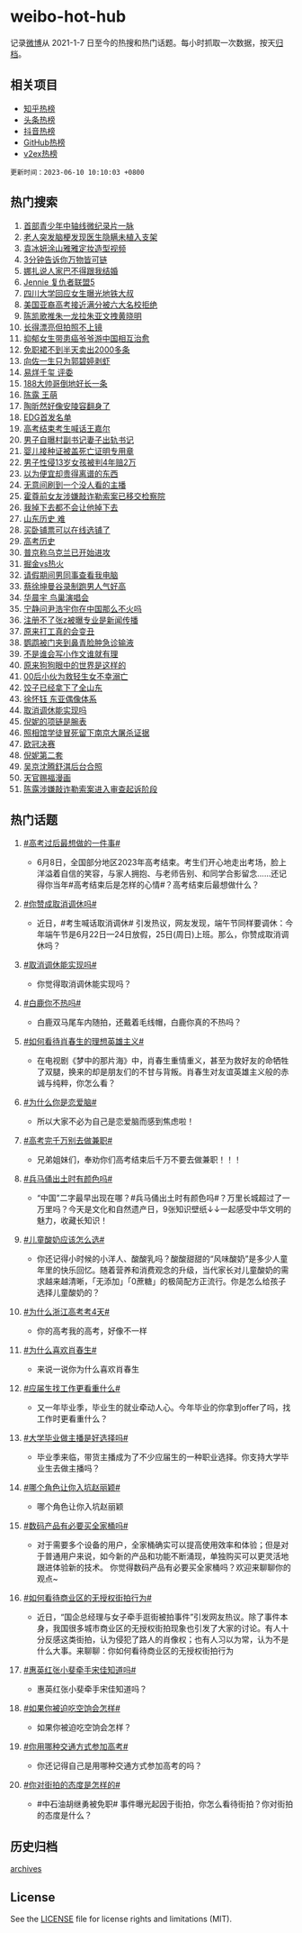 # weibo-hot-hub

记录[微博](https://www.weibo.com)从 2021-1-7 日至今的热搜和热门话题。每小时抓取一次数据，按天[归档](archives)。

## 相关项目

- [知乎热榜](https://github.com/lonnyzhang423/zhihu-hot-hub)
- [头条热榜](https://github.com/lonnyzhang423/toutiao-hot-hub)
- [抖音热榜](https://github.com/lonnyzhang423/douyin-hot-hub)
- [GitHub热榜](https://github.com/lonnyzhang423/github-hot-hub)
- [v2ex热榜](https://github.com/lonnyzhang423/v2ex-hot-hub)


`更新时间：2023-06-10 10:10:03 +0800`

## 热门搜索

1. [首部青少年中轴线微纪录片一脉](https://m.weibo.cn/search?containerid=100103type%3D1%26t%3D10%26q%3D%23%E9%A6%96%E9%83%A8%E9%9D%92%E5%B0%91%E5%B9%B4%E4%B8%AD%E8%BD%B4%E7%BA%BF%E5%BE%AE%E7%BA%AA%E5%BD%95%E7%89%87%E4%B8%80%E8%84%89%23&stream_entry_id=51&isnewpage=1&extparam=seat%3D1%26c_type%3D51%26dgr%3D0%26cate%3D10103%26filter_type%3Drealtimehot%26stream_entry_id%3D51%26pos%3D0%26display_time%3D1686363001%26pre_seqid%3D1686363001718022667194&luicode=10000011&lfid=106003type%253D25%2526t%253D3%2526disable_hot%253D1%2526filter_type%253Drealtimehot)
1. [老人突发脑梗发现医生隐瞒未植入支架](https://m.weibo.cn/search?containerid=100103type%3D1%26t%3D10%26q%3D%23%E8%80%81%E4%BA%BA%E7%AA%81%E5%8F%91%E8%84%91%E6%A2%97%E5%8F%91%E7%8E%B0%E5%8C%BB%E7%94%9F%E9%9A%90%E7%9E%92%E6%9C%AA%E6%A4%8D%E5%85%A5%E6%94%AF%E6%9E%B6%23&stream_entry_id=31&isnewpage=1&extparam=seat%3D1%26q%3D%2523%25E8%2580%2581%25E4%25BA%25BA%25E7%25AA%2581%25E5%258F%2591%25E8%2584%2591%25E6%25A2%2597%25E5%258F%2591%25E7%258E%25B0%25E5%258C%25BB%25E7%2594%259F%25E9%259A%2590%25E7%259E%2592%25E6%259C%25AA%25E6%25A4%258D%25E5%2585%25A5%25E6%2594%25AF%25E6%259E%25B6%2523%26c_type%3D31%26cate%3D5001%26flag%3D2%26pos%3D0%26realpos%3D1%26filter_type%3Drealtimehot%26lcate%3D5001%26dgr%3D0%26band_rank%3D1%26stream_entry_id%3D31%26display_time%3D1686363001%26pre_seqid%3D1686363001718022667194&luicode=10000011&lfid=106003type%253D25%2526t%253D3%2526disable_hot%253D1%2526filter_type%253Drealtimehot)
1. [袁冰妍涂山雅雅定妆造型视频](https://m.weibo.cn/search?containerid=100103type%3D1%26t%3D10%26q%3D%23%E8%A2%81%E5%86%B0%E5%A6%8D%E6%B6%82%E5%B1%B1%E9%9B%85%E9%9B%85%E5%AE%9A%E5%A6%86%E9%80%A0%E5%9E%8B%E8%A7%86%E9%A2%91%23&stream_entry_id=31&isnewpage=1&extparam=seat%3D1%26q%3D%2523%25E8%25A2%2581%25E5%2586%25B0%25E5%25A6%258D%25E6%25B6%2582%25E5%25B1%25B1%25E9%259B%2585%25E9%259B%2585%25E5%25AE%259A%25E5%25A6%2586%25E9%2580%25A0%25E5%259E%258B%25E8%25A7%2586%25E9%25A2%2591%2523%26c_type%3D31%26cate%3D5001%26flag%3D2%26pos%3D1%26realpos%3D2%26filter_type%3Drealtimehot%26lcate%3D5001%26dgr%3D0%26band_rank%3D2%26stream_entry_id%3D31%26display_time%3D1686363001%26pre_seqid%3D1686363001718022667194&luicode=10000011&lfid=106003type%253D25%2526t%253D3%2526disable_hot%253D1%2526filter_type%253Drealtimehot)
1. [3分钟告诉你万物皆可链](https://m.weibo.cn/search?containerid=100103type%3D1%26t%3D10%26q%3D%233%E5%88%86%E9%92%9F%E5%91%8A%E8%AF%89%E4%BD%A0%E4%B8%87%E7%89%A9%E7%9A%86%E5%8F%AF%E9%93%BE%23&stream_entry_id=31&isnewpage=1&extparam=seat%3D1%26q%3D%25233%25E5%2588%2586%25E9%2592%259F%25E5%2591%258A%25E8%25AF%2589%25E4%25BD%25A0%25E4%25B8%2587%25E7%2589%25A9%25E7%259A%2586%25E5%258F%25AF%25E9%2593%25BE%2523%26c_type%3D31%26cate%3D5001%26flag%3D0%26pos%3D2%26realpos%3D3%26filter_type%3Drealtimehot%26lcate%3D5001%26dgr%3D0%26band_rank%3D3%26stream_entry_id%3D31%26display_time%3D1686363001%26pre_seqid%3D1686363001718022667194&luicode=10000011&lfid=106003type%253D25%2526t%253D3%2526disable_hot%253D1%2526filter_type%253Drealtimehot)
1. [娜扎说人家巴不得跟我结婚](https://m.weibo.cn/search?containerid=100103type%3D1%26t%3D10%26q%3D%23%E5%A8%9C%E6%89%8E%E8%AF%B4%E4%BA%BA%E5%AE%B6%E5%B7%B4%E4%B8%8D%E5%BE%97%E8%B7%9F%E6%88%91%E7%BB%93%E5%A9%9A%23&stream_entry_id=31&isnewpage=1&extparam=seat%3D1%26q%3D%2523%25E5%25A8%259C%25E6%2589%258E%25E8%25AF%25B4%25E4%25BA%25BA%25E5%25AE%25B6%25E5%25B7%25B4%25E4%25B8%258D%25E5%25BE%2597%25E8%25B7%259F%25E6%2588%2591%25E7%25BB%2593%25E5%25A9%259A%2523%26c_type%3D31%26cate%3D5001%26flag%3D2%26pos%3D3%26realpos%3D4%26filter_type%3Drealtimehot%26lcate%3D5001%26dgr%3D0%26band_rank%3D4%26stream_entry_id%3D31%26display_time%3D1686363001%26pre_seqid%3D1686363001718022667194&luicode=10000011&lfid=106003type%253D25%2526t%253D3%2526disable_hot%253D1%2526filter_type%253Drealtimehot)
1. [Jennie 复仇者联盟5](https://m.weibo.cn/search?containerid=100103type%3D1%26t%3D10%26q%3DJennie+%E5%A4%8D%E4%BB%87%E8%80%85%E8%81%94%E7%9B%9F5&stream_entry_id=31&isnewpage=1&extparam=seat%3D1%26q%3DJennie%2520%25E5%25A4%258D%25E4%25BB%2587%25E8%2580%2585%25E8%2581%2594%25E7%259B%259F5%26c_type%3D31%26cate%3D5001%26flag%3D1%26pos%3D4%26realpos%3D5%26filter_type%3Drealtimehot%26lcate%3D5001%26dgr%3D0%26band_rank%3D5%26stream_entry_id%3D31%26display_time%3D1686363001%26pre_seqid%3D1686363001718022667194&luicode=10000011&lfid=106003type%253D25%2526t%253D3%2526disable_hot%253D1%2526filter_type%253Drealtimehot)
1. [四川大学回应女生曝光地铁大叔](https://m.weibo.cn/search?containerid=100103type%3D1%26t%3D10%26q%3D%23%E5%9B%9B%E5%B7%9D%E5%A4%A7%E5%AD%A6%E5%9B%9E%E5%BA%94%E5%A5%B3%E7%94%9F%E6%9B%9D%E5%85%89%E5%9C%B0%E9%93%81%E5%A4%A7%E5%8F%94%23&stream_entry_id=31&isnewpage=1&extparam=seat%3D1%26q%3D%2523%25E5%259B%259B%25E5%25B7%259D%25E5%25A4%25A7%25E5%25AD%25A6%25E5%259B%259E%25E5%25BA%2594%25E5%25A5%25B3%25E7%2594%259F%25E6%259B%259D%25E5%2585%2589%25E5%259C%25B0%25E9%2593%2581%25E5%25A4%25A7%25E5%258F%2594%2523%26c_type%3D31%26cate%3D5001%26flag%3D16%26pos%3D5%26realpos%3D6%26filter_type%3Drealtimehot%26lcate%3D5001%26dgr%3D0%26band_rank%3D6%26stream_entry_id%3D31%26display_time%3D1686363001%26pre_seqid%3D1686363001718022667194&luicode=10000011&lfid=106003type%253D25%2526t%253D3%2526disable_hot%253D1%2526filter_type%253Drealtimehot)
1. [美国亚裔高考接近满分被六大名校拒绝](https://m.weibo.cn/search?containerid=100103type%3D1%26t%3D10%26q%3D%23%E7%BE%8E%E5%9B%BD%E4%BA%9A%E8%A3%94%E9%AB%98%E8%80%83%E6%8E%A5%E8%BF%91%E6%BB%A1%E5%88%86%E8%A2%AB%E5%85%AD%E5%A4%A7%E5%90%8D%E6%A0%A1%E6%8B%92%E7%BB%9D%23&stream_entry_id=31&isnewpage=1&extparam=seat%3D1%26q%3D%2523%25E7%25BE%258E%25E5%259B%25BD%25E4%25BA%259A%25E8%25A3%2594%25E9%25AB%2598%25E8%2580%2583%25E6%258E%25A5%25E8%25BF%2591%25E6%25BB%25A1%25E5%2588%2586%25E8%25A2%25AB%25E5%2585%25AD%25E5%25A4%25A7%25E5%2590%258D%25E6%25A0%25A1%25E6%258B%2592%25E7%25BB%259D%2523%26c_type%3D31%26cate%3D5001%26flag%3D2%26pos%3D6%26realpos%3D7%26filter_type%3Drealtimehot%26lcate%3D5001%26dgr%3D0%26band_rank%3D7%26stream_entry_id%3D31%26display_time%3D1686363001%26pre_seqid%3D1686363001718022667194&luicode=10000011&lfid=106003type%253D25%2526t%253D3%2526disable_hot%253D1%2526filter_type%253Drealtimehot)
1. [陈凯歌推朱一龙拉朱亚文拽黄晓明](https://m.weibo.cn/search?containerid=100103type%3D1%26t%3D10%26q%3D%23%E9%99%88%E5%87%AF%E6%AD%8C%E6%8E%A8%E6%9C%B1%E4%B8%80%E9%BE%99%E6%8B%89%E6%9C%B1%E4%BA%9A%E6%96%87%E6%8B%BD%E9%BB%84%E6%99%93%E6%98%8E%23&stream_entry_id=31&isnewpage=1&extparam=seat%3D1%26q%3D%2523%25E9%2599%2588%25E5%2587%25AF%25E6%25AD%258C%25E6%258E%25A8%25E6%259C%25B1%25E4%25B8%2580%25E9%25BE%2599%25E6%258B%2589%25E6%259C%25B1%25E4%25BA%259A%25E6%2596%2587%25E6%258B%25BD%25E9%25BB%2584%25E6%2599%2593%25E6%2598%258E%2523%26c_type%3D31%26cate%3D5001%26flag%3D1%26pos%3D7%26realpos%3D8%26filter_type%3Drealtimehot%26lcate%3D5001%26dgr%3D0%26band_rank%3D8%26stream_entry_id%3D31%26display_time%3D1686363001%26pre_seqid%3D1686363001718022667194&luicode=10000011&lfid=106003type%253D25%2526t%253D3%2526disable_hot%253D1%2526filter_type%253Drealtimehot)
1. [长得漂亮但拍照不上镜](https://m.weibo.cn/search?containerid=100103type%3D1%26t%3D10%26q%3D%23%E9%95%BF%E5%BE%97%E6%BC%82%E4%BA%AE%E4%BD%86%E6%8B%8D%E7%85%A7%E4%B8%8D%E4%B8%8A%E9%95%9C%23&stream_entry_id=31&isnewpage=1&extparam=seat%3D1%26q%3D%2523%25E9%2595%25BF%25E5%25BE%2597%25E6%25BC%2582%25E4%25BA%25AE%25E4%25BD%2586%25E6%258B%258D%25E7%2585%25A7%25E4%25B8%258D%25E4%25B8%258A%25E9%2595%259C%2523%26c_type%3D31%26cate%3D5001%26flag%3D16%26pos%3D8%26realpos%3D9%26filter_type%3Drealtimehot%26lcate%3D5001%26dgr%3D0%26band_rank%3D9%26stream_entry_id%3D31%26display_time%3D1686363001%26pre_seqid%3D1686363001718022667194&luicode=10000011&lfid=106003type%253D25%2526t%253D3%2526disable_hot%253D1%2526filter_type%253Drealtimehot)
1. [抑郁女生带患癌爷爷游中国相互治愈](https://m.weibo.cn/search?containerid=100103type%3D1%26t%3D10%26q%3D%23%E6%8A%91%E9%83%81%E5%A5%B3%E7%94%9F%E5%B8%A6%E6%82%A3%E7%99%8C%E7%88%B7%E7%88%B7%E6%B8%B8%E4%B8%AD%E5%9B%BD%E7%9B%B8%E4%BA%92%E6%B2%BB%E6%84%88%23&stream_entry_id=31&isnewpage=1&extparam=seat%3D1%26q%3D%2523%25E6%258A%2591%25E9%2583%2581%25E5%25A5%25B3%25E7%2594%259F%25E5%25B8%25A6%25E6%2582%25A3%25E7%2599%258C%25E7%2588%25B7%25E7%2588%25B7%25E6%25B8%25B8%25E4%25B8%25AD%25E5%259B%25BD%25E7%259B%25B8%25E4%25BA%2592%25E6%25B2%25BB%25E6%2584%2588%2523%26c_type%3D31%26cate%3D5001%26flag%3D0%26pos%3D9%26realpos%3D10%26filter_type%3Drealtimehot%26lcate%3D5001%26dgr%3D0%26band_rank%3D10%26stream_entry_id%3D31%26display_time%3D1686363001%26pre_seqid%3D1686363001718022667194&luicode=10000011&lfid=106003type%253D25%2526t%253D3%2526disable_hot%253D1%2526filter_type%253Drealtimehot)
1. [免职裙不到半天卖出2000多条](https://m.weibo.cn/search?containerid=100103type%3D1%26t%3D10%26q%3D%23%E5%85%8D%E8%81%8C%E8%A3%99%E4%B8%8D%E5%88%B0%E5%8D%8A%E5%A4%A9%E5%8D%96%E5%87%BA2000%E5%A4%9A%E6%9D%A1%23&stream_entry_id=31&isnewpage=1&extparam=seat%3D1%26q%3D%2523%25E5%2585%258D%25E8%2581%258C%25E8%25A3%2599%25E4%25B8%258D%25E5%2588%25B0%25E5%258D%258A%25E5%25A4%25A9%25E5%258D%2596%25E5%2587%25BA2000%25E5%25A4%259A%25E6%259D%25A1%2523%26c_type%3D31%26cate%3D5001%26flag%3D2%26pos%3D10%26realpos%3D11%26filter_type%3Drealtimehot%26lcate%3D5001%26dgr%3D0%26band_rank%3D11%26stream_entry_id%3D31%26display_time%3D1686363001%26pre_seqid%3D1686363001718022667194&luicode=10000011&lfid=106003type%253D25%2526t%253D3%2526disable_hot%253D1%2526filter_type%253Drealtimehot)
1. [向佐一生只为郭碧婷剥虾](https://m.weibo.cn/search?containerid=100103type%3D1%26t%3D10%26q%3D%23%E5%90%91%E4%BD%90%E4%B8%80%E7%94%9F%E5%8F%AA%E4%B8%BA%E9%83%AD%E7%A2%A7%E5%A9%B7%E5%89%A5%E8%99%BE%23&stream_entry_id=31&isnewpage=1&extparam=seat%3D1%26q%3D%2523%25E5%2590%2591%25E4%25BD%2590%25E4%25B8%2580%25E7%2594%259F%25E5%258F%25AA%25E4%25B8%25BA%25E9%2583%25AD%25E7%25A2%25A7%25E5%25A9%25B7%25E5%2589%25A5%25E8%2599%25BE%2523%26c_type%3D31%26cate%3D5001%26flag%3D2%26pos%3D11%26realpos%3D12%26filter_type%3Drealtimehot%26lcate%3D5001%26dgr%3D0%26band_rank%3D12%26stream_entry_id%3D31%26display_time%3D1686363001%26pre_seqid%3D1686363001718022667194&luicode=10000011&lfid=106003type%253D25%2526t%253D3%2526disable_hot%253D1%2526filter_type%253Drealtimehot)
1. [易烊千玺 评委](https://m.weibo.cn/search?containerid=100103type%3D1%26t%3D10%26q%3D%E6%98%93%E7%83%8A%E5%8D%83%E7%8E%BA+%E8%AF%84%E5%A7%94&stream_entry_id=31&isnewpage=1&extparam=seat%3D1%26q%3D%25E6%2598%2593%25E7%2583%258A%25E5%258D%2583%25E7%258E%25BA%2520%25E8%25AF%2584%25E5%25A7%2594%26c_type%3D31%26cate%3D5001%26flag%3D2%26pos%3D12%26realpos%3D13%26filter_type%3Drealtimehot%26lcate%3D5001%26dgr%3D0%26band_rank%3D13%26stream_entry_id%3D31%26display_time%3D1686363001%26pre_seqid%3D1686363001718022667194&luicode=10000011&lfid=106003type%253D25%2526t%253D3%2526disable_hot%253D1%2526filter_type%253Drealtimehot)
1. [188大帅哥倒地好长一条](https://m.weibo.cn/search?containerid=100103type%3D1%26t%3D10%26q%3D188%E5%A4%A7%E5%B8%85%E5%93%A5%E5%80%92%E5%9C%B0%E5%A5%BD%E9%95%BF%E4%B8%80%E6%9D%A1&stream_entry_id=31&isnewpage=1&extparam=seat%3D1%26q%3D188%25E5%25A4%25A7%25E5%25B8%2585%25E5%2593%25A5%25E5%2580%2592%25E5%259C%25B0%25E5%25A5%25BD%25E9%2595%25BF%25E4%25B8%2580%25E6%259D%25A1%26c_type%3D31%26cate%3D5001%26flag%3D1%26pos%3D13%26realpos%3D14%26filter_type%3Drealtimehot%26lcate%3D5001%26dgr%3D0%26band_rank%3D14%26stream_entry_id%3D31%26display_time%3D1686363001%26pre_seqid%3D1686363001718022667194&luicode=10000011&lfid=106003type%253D25%2526t%253D3%2526disable_hot%253D1%2526filter_type%253Drealtimehot)
1. [陈露 王萌](https://m.weibo.cn/search?containerid=100103type%3D1%26t%3D10%26q%3D%E9%99%88%E9%9C%B2+%E7%8E%8B%E8%90%8C&stream_entry_id=31&isnewpage=1&extparam=seat%3D1%26q%3D%25E9%2599%2588%25E9%259C%25B2%2520%25E7%258E%258B%25E8%2590%258C%26c_type%3D31%26cate%3D5001%26flag%3D0%26pos%3D14%26realpos%3D15%26filter_type%3Drealtimehot%26lcate%3D5001%26dgr%3D0%26band_rank%3D15%26stream_entry_id%3D31%26display_time%3D1686363001%26pre_seqid%3D1686363001718022667194&luicode=10000011&lfid=106003type%253D25%2526t%253D3%2526disable_hot%253D1%2526filter_type%253Drealtimehot)
1. [陶昕然好像安陵容翻身了](https://m.weibo.cn/search?containerid=100103type%3D1%26t%3D10%26q%3D%23%E9%99%B6%E6%98%95%E7%84%B6%E5%A5%BD%E5%83%8F%E5%AE%89%E9%99%B5%E5%AE%B9%E7%BF%BB%E8%BA%AB%E4%BA%86%23&stream_entry_id=31&isnewpage=1&extparam=seat%3D1%26q%3D%2523%25E9%2599%25B6%25E6%2598%2595%25E7%2584%25B6%25E5%25A5%25BD%25E5%2583%258F%25E5%25AE%2589%25E9%2599%25B5%25E5%25AE%25B9%25E7%25BF%25BB%25E8%25BA%25AB%25E4%25BA%2586%2523%26c_type%3D31%26cate%3D5001%26flag%3D0%26pos%3D15%26realpos%3D16%26filter_type%3Drealtimehot%26lcate%3D5001%26dgr%3D0%26band_rank%3D16%26stream_entry_id%3D31%26display_time%3D1686363001%26pre_seqid%3D1686363001718022667194&luicode=10000011&lfid=106003type%253D25%2526t%253D3%2526disable_hot%253D1%2526filter_type%253Drealtimehot)
1. [EDG首发名单](https://m.weibo.cn/search?containerid=100103type%3D1%26t%3D10%26q%3D%23EDG%E9%A6%96%E5%8F%91%E5%90%8D%E5%8D%95%23&stream_entry_id=31&isnewpage=1&extparam=seat%3D1%26q%3D%2523EDG%25E9%25A6%2596%25E5%258F%2591%25E5%2590%258D%25E5%258D%2595%2523%26c_type%3D31%26cate%3D5001%26flag%3D0%26pos%3D16%26realpos%3D17%26filter_type%3Drealtimehot%26lcate%3D5001%26dgr%3D0%26band_rank%3D17%26stream_entry_id%3D31%26display_time%3D1686363001%26pre_seqid%3D1686363001718022667194&luicode=10000011&lfid=106003type%253D25%2526t%253D3%2526disable_hot%253D1%2526filter_type%253Drealtimehot)
1. [高考结束考生喊话王嘉尔](https://m.weibo.cn/search?containerid=100103type%3D1%26t%3D10%26q%3D%23%E9%AB%98%E8%80%83%E7%BB%93%E6%9D%9F%E8%80%83%E7%94%9F%E5%96%8A%E8%AF%9D%E7%8E%8B%E5%98%89%E5%B0%94%23&stream_entry_id=31&isnewpage=1&extparam=seat%3D1%26q%3D%2523%25E9%25AB%2598%25E8%2580%2583%25E7%25BB%2593%25E6%259D%259F%25E8%2580%2583%25E7%2594%259F%25E5%2596%258A%25E8%25AF%259D%25E7%258E%258B%25E5%2598%2589%25E5%25B0%2594%2523%26c_type%3D31%26cate%3D5001%26flag%3D0%26pos%3D17%26realpos%3D18%26filter_type%3Drealtimehot%26lcate%3D5001%26dgr%3D0%26band_rank%3D18%26stream_entry_id%3D31%26display_time%3D1686363001%26pre_seqid%3D1686363001718022667194&luicode=10000011&lfid=106003type%253D25%2526t%253D3%2526disable_hot%253D1%2526filter_type%253Drealtimehot)
1. [男子自曝村副书记妻子出轨书记](https://m.weibo.cn/search?containerid=100103type%3D1%26t%3D10%26q%3D%23%E7%94%B7%E5%AD%90%E8%87%AA%E6%9B%9D%E6%9D%91%E5%89%AF%E4%B9%A6%E8%AE%B0%E5%A6%BB%E5%AD%90%E5%87%BA%E8%BD%A8%E4%B9%A6%E8%AE%B0%23&stream_entry_id=31&isnewpage=1&extparam=seat%3D1%26q%3D%2523%25E7%2594%25B7%25E5%25AD%2590%25E8%2587%25AA%25E6%259B%259D%25E6%259D%2591%25E5%2589%25AF%25E4%25B9%25A6%25E8%25AE%25B0%25E5%25A6%25BB%25E5%25AD%2590%25E5%2587%25BA%25E8%25BD%25A8%25E4%25B9%25A6%25E8%25AE%25B0%2523%26c_type%3D31%26cate%3D5001%26flag%3D1%26pos%3D18%26realpos%3D19%26filter_type%3Drealtimehot%26lcate%3D5001%26dgr%3D0%26band_rank%3D19%26stream_entry_id%3D31%26display_time%3D1686363001%26pre_seqid%3D1686363001718022667194&luicode=10000011&lfid=106003type%253D25%2526t%253D3%2526disable_hot%253D1%2526filter_type%253Drealtimehot)
1. [婴儿接种证被盖死亡证明专用章](https://m.weibo.cn/search?containerid=100103type%3D1%26t%3D10%26q%3D%23%E5%A9%B4%E5%84%BF%E6%8E%A5%E7%A7%8D%E8%AF%81%E8%A2%AB%E7%9B%96%E6%AD%BB%E4%BA%A1%E8%AF%81%E6%98%8E%E4%B8%93%E7%94%A8%E7%AB%A0%23&stream_entry_id=31&isnewpage=1&extparam=seat%3D1%26q%3D%2523%25E5%25A9%25B4%25E5%2584%25BF%25E6%258E%25A5%25E7%25A7%258D%25E8%25AF%2581%25E8%25A2%25AB%25E7%259B%2596%25E6%25AD%25BB%25E4%25BA%25A1%25E8%25AF%2581%25E6%2598%258E%25E4%25B8%2593%25E7%2594%25A8%25E7%25AB%25A0%2523%26c_type%3D31%26cate%3D5001%26flag%3D0%26pos%3D19%26realpos%3D20%26filter_type%3Drealtimehot%26lcate%3D5001%26dgr%3D0%26band_rank%3D20%26stream_entry_id%3D31%26display_time%3D1686363001%26pre_seqid%3D1686363001718022667194&luicode=10000011&lfid=106003type%253D25%2526t%253D3%2526disable_hot%253D1%2526filter_type%253Drealtimehot)
1. [男子性侵13岁女孩被判4年赔2万](https://m.weibo.cn/search?containerid=100103type%3D1%26t%3D10%26q%3D%23%E7%94%B7%E5%AD%90%E6%80%A7%E4%BE%B513%E5%B2%81%E5%A5%B3%E5%AD%A9%E8%A2%AB%E5%88%A44%E5%B9%B4%E8%B5%942%E4%B8%87%23&stream_entry_id=31&isnewpage=1&extparam=seat%3D1%26q%3D%2523%25E7%2594%25B7%25E5%25AD%2590%25E6%2580%25A7%25E4%25BE%25B513%25E5%25B2%2581%25E5%25A5%25B3%25E5%25AD%25A9%25E8%25A2%25AB%25E5%2588%25A44%25E5%25B9%25B4%25E8%25B5%25942%25E4%25B8%2587%2523%26c_type%3D31%26cate%3D5001%26flag%3D1%26pos%3D20%26realpos%3D21%26filter_type%3Drealtimehot%26lcate%3D5001%26dgr%3D0%26band_rank%3D21%26stream_entry_id%3D31%26display_time%3D1686363001%26pre_seqid%3D1686363001718022667194&luicode=10000011&lfid=106003type%253D25%2526t%253D3%2526disable_hot%253D1%2526filter_type%253Drealtimehot)
1. [以为便宜却贵得离谱的东西](https://m.weibo.cn/search?containerid=100103type%3D1%26t%3D10%26q%3D%23%E4%BB%A5%E4%B8%BA%E4%BE%BF%E5%AE%9C%E5%8D%B4%E8%B4%B5%E5%BE%97%E7%A6%BB%E8%B0%B1%E7%9A%84%E4%B8%9C%E8%A5%BF%23&stream_entry_id=31&isnewpage=1&extparam=seat%3D1%26q%3D%2523%25E4%25BB%25A5%25E4%25B8%25BA%25E4%25BE%25BF%25E5%25AE%259C%25E5%258D%25B4%25E8%25B4%25B5%25E5%25BE%2597%25E7%25A6%25BB%25E8%25B0%25B1%25E7%259A%2584%25E4%25B8%259C%25E8%25A5%25BF%2523%26c_type%3D31%26cate%3D5001%26flag%3D1%26pos%3D21%26realpos%3D22%26filter_type%3Drealtimehot%26lcate%3D5001%26dgr%3D0%26band_rank%3D22%26stream_entry_id%3D31%26display_time%3D1686363001%26pre_seqid%3D1686363001718022667194&luicode=10000011&lfid=106003type%253D25%2526t%253D3%2526disable_hot%253D1%2526filter_type%253Drealtimehot)
1. [无意间刷到一个没人看的主播](https://m.weibo.cn/search?containerid=100103type%3D1%26t%3D10%26q%3D%E6%97%A0%E6%84%8F%E9%97%B4%E5%88%B7%E5%88%B0%E4%B8%80%E4%B8%AA%E6%B2%A1%E4%BA%BA%E7%9C%8B%E7%9A%84%E4%B8%BB%E6%92%AD&stream_entry_id=31&isnewpage=1&extparam=seat%3D1%26q%3D%25E6%2597%25A0%25E6%2584%258F%25E9%2597%25B4%25E5%2588%25B7%25E5%2588%25B0%25E4%25B8%2580%25E4%25B8%25AA%25E6%25B2%25A1%25E4%25BA%25BA%25E7%259C%258B%25E7%259A%2584%25E4%25B8%25BB%25E6%2592%25AD%26c_type%3D31%26cate%3D5001%26flag%3D2%26pos%3D22%26realpos%3D23%26filter_type%3Drealtimehot%26lcate%3D5001%26dgr%3D0%26band_rank%3D23%26stream_entry_id%3D31%26display_time%3D1686363001%26pre_seqid%3D1686363001718022667194&luicode=10000011&lfid=106003type%253D25%2526t%253D3%2526disable_hot%253D1%2526filter_type%253Drealtimehot)
1. [霍尊前女友涉嫌敲诈勒索案已移交检察院](https://m.weibo.cn/search?containerid=100103type%3D1%26t%3D10%26q%3D%23%E9%9C%8D%E5%B0%8A%E5%89%8D%E5%A5%B3%E5%8F%8B%E6%B6%89%E5%AB%8C%E6%95%B2%E8%AF%88%E5%8B%92%E7%B4%A2%E6%A1%88%E5%B7%B2%E7%A7%BB%E4%BA%A4%E6%A3%80%E5%AF%9F%E9%99%A2%23&stream_entry_id=31&isnewpage=1&extparam=seat%3D1%26q%3D%2523%25E9%259C%258D%25E5%25B0%258A%25E5%2589%258D%25E5%25A5%25B3%25E5%258F%258B%25E6%25B6%2589%25E5%25AB%258C%25E6%2595%25B2%25E8%25AF%2588%25E5%258B%2592%25E7%25B4%25A2%25E6%25A1%2588%25E5%25B7%25B2%25E7%25A7%25BB%25E4%25BA%25A4%25E6%25A3%2580%25E5%25AF%259F%25E9%2599%25A2%2523%26c_type%3D31%26cate%3D5001%26flag%3D0%26pos%3D23%26realpos%3D24%26filter_type%3Drealtimehot%26lcate%3D5001%26dgr%3D0%26band_rank%3D24%26stream_entry_id%3D31%26display_time%3D1686363001%26pre_seqid%3D1686363001718022667194&luicode=10000011&lfid=106003type%253D25%2526t%253D3%2526disable_hot%253D1%2526filter_type%253Drealtimehot)
1. [我掉下去都不会让他掉下去](https://m.weibo.cn/search?containerid=100103type%3D1%26t%3D10%26q%3D%23%E6%88%91%E6%8E%89%E4%B8%8B%E5%8E%BB%E9%83%BD%E4%B8%8D%E4%BC%9A%E8%AE%A9%E4%BB%96%E6%8E%89%E4%B8%8B%E5%8E%BB%23&stream_entry_id=31&isnewpage=1&extparam=seat%3D1%26q%3D%2523%25E6%2588%2591%25E6%258E%2589%25E4%25B8%258B%25E5%258E%25BB%25E9%2583%25BD%25E4%25B8%258D%25E4%25BC%259A%25E8%25AE%25A9%25E4%25BB%2596%25E6%258E%2589%25E4%25B8%258B%25E5%258E%25BB%2523%26c_type%3D31%26cate%3D5001%26flag%3D0%26pos%3D24%26realpos%3D25%26filter_type%3Drealtimehot%26lcate%3D5001%26dgr%3D0%26band_rank%3D25%26stream_entry_id%3D31%26display_time%3D1686363001%26pre_seqid%3D1686363001718022667194&luicode=10000011&lfid=106003type%253D25%2526t%253D3%2526disable_hot%253D1%2526filter_type%253Drealtimehot)
1. [山东历史 难](https://m.weibo.cn/search?containerid=100103type%3D1%26t%3D10%26q%3D%E5%B1%B1%E4%B8%9C%E5%8E%86%E5%8F%B2+%E9%9A%BE&stream_entry_id=31&isnewpage=1&extparam=seat%3D1%26q%3D%25E5%25B1%25B1%25E4%25B8%259C%25E5%258E%2586%25E5%258F%25B2%2520%25E9%259A%25BE%26c_type%3D31%26cate%3D5001%26flag%3D1%26pos%3D25%26realpos%3D26%26filter_type%3Drealtimehot%26lcate%3D5001%26dgr%3D0%26band_rank%3D26%26stream_entry_id%3D31%26display_time%3D1686363001%26pre_seqid%3D1686363001718022667194&luicode=10000011&lfid=106003type%253D25%2526t%253D3%2526disable_hot%253D1%2526filter_type%253Drealtimehot)
1. [买卧铺票可以在线选铺了](https://m.weibo.cn/search?containerid=100103type%3D1%26t%3D10%26q%3D%23%E4%B9%B0%E5%8D%A7%E9%93%BA%E7%A5%A8%E5%8F%AF%E4%BB%A5%E5%9C%A8%E7%BA%BF%E9%80%89%E9%93%BA%E4%BA%86%23&stream_entry_id=31&isnewpage=1&extparam=seat%3D1%26q%3D%2523%25E4%25B9%25B0%25E5%258D%25A7%25E9%2593%25BA%25E7%25A5%25A8%25E5%258F%25AF%25E4%25BB%25A5%25E5%259C%25A8%25E7%25BA%25BF%25E9%2580%2589%25E9%2593%25BA%25E4%25BA%2586%2523%26c_type%3D31%26cate%3D5001%26flag%3D1%26pos%3D26%26realpos%3D27%26filter_type%3Drealtimehot%26lcate%3D5001%26dgr%3D0%26band_rank%3D27%26stream_entry_id%3D31%26display_time%3D1686363001%26pre_seqid%3D1686363001718022667194&luicode=10000011&lfid=106003type%253D25%2526t%253D3%2526disable_hot%253D1%2526filter_type%253Drealtimehot)
1. [高考历史](https://m.weibo.cn/search?containerid=100103type%3D1%26t%3D10%26q%3D%E9%AB%98%E8%80%83%E5%8E%86%E5%8F%B2&stream_entry_id=31&isnewpage=1&extparam=seat%3D1%26q%3D%25E9%25AB%2598%25E8%2580%2583%25E5%258E%2586%25E5%258F%25B2%26c_type%3D31%26cate%3D5001%26flag%3D1%26pos%3D27%26realpos%3D28%26filter_type%3Drealtimehot%26lcate%3D5001%26dgr%3D0%26band_rank%3D28%26stream_entry_id%3D31%26display_time%3D1686363001%26pre_seqid%3D1686363001718022667194&luicode=10000011&lfid=106003type%253D25%2526t%253D3%2526disable_hot%253D1%2526filter_type%253Drealtimehot)
1. [普京称乌克兰已开始进攻](https://m.weibo.cn/search?containerid=100103type%3D1%26t%3D10%26q%3D%23%E6%99%AE%E4%BA%AC%E7%A7%B0%E4%B9%8C%E5%85%8B%E5%85%B0%E5%B7%B2%E5%BC%80%E5%A7%8B%E8%BF%9B%E6%94%BB%23&stream_entry_id=31&isnewpage=1&extparam=seat%3D1%26q%3D%2523%25E6%2599%25AE%25E4%25BA%25AC%25E7%25A7%25B0%25E4%25B9%258C%25E5%2585%258B%25E5%2585%25B0%25E5%25B7%25B2%25E5%25BC%2580%25E5%25A7%258B%25E8%25BF%259B%25E6%2594%25BB%2523%26c_type%3D31%26cate%3D5001%26flag%3D1%26pos%3D28%26realpos%3D29%26filter_type%3Drealtimehot%26lcate%3D5001%26dgr%3D0%26band_rank%3D29%26stream_entry_id%3D31%26display_time%3D1686363001%26pre_seqid%3D1686363001718022667194&luicode=10000011&lfid=106003type%253D25%2526t%253D3%2526disable_hot%253D1%2526filter_type%253Drealtimehot)
1. [掘金vs热火](https://m.weibo.cn/search?containerid=100103type%3D1%26t%3D10%26q%3D%E6%8E%98%E9%87%91vs%E7%83%AD%E7%81%AB&stream_entry_id=31&isnewpage=1&extparam=seat%3D1%26q%3D%25E6%258E%2598%25E9%2587%2591vs%25E7%2583%25AD%25E7%2581%25AB%26c_type%3D31%26cate%3D5001%26flag%3D1%26pos%3D29%26realpos%3D30%26filter_type%3Drealtimehot%26lcate%3D5001%26dgr%3D0%26band_rank%3D30%26stream_entry_id%3D31%26display_time%3D1686363001%26pre_seqid%3D1686363001718022667194&luicode=10000011&lfid=106003type%253D25%2526t%253D3%2526disable_hot%253D1%2526filter_type%253Drealtimehot)
1. [请假期间男同事查看我电脑](https://m.weibo.cn/search?containerid=100103type%3D1%26t%3D10%26q%3D%23%E8%AF%B7%E5%81%87%E6%9C%9F%E9%97%B4%E7%94%B7%E5%90%8C%E4%BA%8B%E6%9F%A5%E7%9C%8B%E6%88%91%E7%94%B5%E8%84%91%23&stream_entry_id=31&isnewpage=1&extparam=seat%3D1%26q%3D%2523%25E8%25AF%25B7%25E5%2581%2587%25E6%259C%259F%25E9%2597%25B4%25E7%2594%25B7%25E5%2590%258C%25E4%25BA%258B%25E6%259F%25A5%25E7%259C%258B%25E6%2588%2591%25E7%2594%25B5%25E8%2584%2591%2523%26c_type%3D31%26cate%3D5001%26flag%3D0%26pos%3D30%26realpos%3D31%26filter_type%3Drealtimehot%26lcate%3D5001%26dgr%3D0%26band_rank%3D31%26stream_entry_id%3D31%26display_time%3D1686363001%26pre_seqid%3D1686363001718022667194&luicode=10000011&lfid=106003type%253D25%2526t%253D3%2526disable_hot%253D1%2526filter_type%253Drealtimehot)
1. [蔡徐坤曼谷录制跑男人气好高](https://m.weibo.cn/search?containerid=100103type%3D1%26t%3D10%26q%3D%23%E8%94%A1%E5%BE%90%E5%9D%A4%E6%9B%BC%E8%B0%B7%E5%BD%95%E5%88%B6%E8%B7%91%E7%94%B7%E4%BA%BA%E6%B0%94%E5%A5%BD%E9%AB%98%23&stream_entry_id=31&isnewpage=1&extparam=seat%3D1%26q%3D%2523%25E8%2594%25A1%25E5%25BE%2590%25E5%259D%25A4%25E6%259B%25BC%25E8%25B0%25B7%25E5%25BD%2595%25E5%2588%25B6%25E8%25B7%2591%25E7%2594%25B7%25E4%25BA%25BA%25E6%25B0%2594%25E5%25A5%25BD%25E9%25AB%2598%2523%26c_type%3D31%26cate%3D5001%26flag%3D0%26pos%3D31%26realpos%3D32%26filter_type%3Drealtimehot%26lcate%3D5001%26dgr%3D0%26band_rank%3D32%26stream_entry_id%3D31%26display_time%3D1686363001%26pre_seqid%3D1686363001718022667194&luicode=10000011&lfid=106003type%253D25%2526t%253D3%2526disable_hot%253D1%2526filter_type%253Drealtimehot)
1. [华晨宇 鸟巢演唱会](https://m.weibo.cn/search?containerid=100103type%3D1%26t%3D10%26q%3D%E5%8D%8E%E6%99%A8%E5%AE%87+%E9%B8%9F%E5%B7%A2%E6%BC%94%E5%94%B1%E4%BC%9A&stream_entry_id=31&isnewpage=1&extparam=seat%3D1%26q%3D%25E5%258D%258E%25E6%2599%25A8%25E5%25AE%2587%2520%25E9%25B8%259F%25E5%25B7%25A2%25E6%25BC%2594%25E5%2594%25B1%25E4%25BC%259A%26c_type%3D31%26cate%3D5001%26flag%3D1%26pos%3D32%26realpos%3D33%26filter_type%3Drealtimehot%26lcate%3D5001%26dgr%3D0%26band_rank%3D33%26stream_entry_id%3D31%26display_time%3D1686363001%26pre_seqid%3D1686363001718022667194&luicode=10000011&lfid=106003type%253D25%2526t%253D3%2526disable_hot%253D1%2526filter_type%253Drealtimehot)
1. [宁静问尹浩宇你在中国那么不火吗](https://m.weibo.cn/search?containerid=100103type%3D1%26t%3D10%26q%3D%23%E5%AE%81%E9%9D%99%E9%97%AE%E5%B0%B9%E6%B5%A9%E5%AE%87%E4%BD%A0%E5%9C%A8%E4%B8%AD%E5%9B%BD%E9%82%A3%E4%B9%88%E4%B8%8D%E7%81%AB%E5%90%97%23&stream_entry_id=31&isnewpage=1&extparam=seat%3D1%26q%3D%2523%25E5%25AE%2581%25E9%259D%2599%25E9%2597%25AE%25E5%25B0%25B9%25E6%25B5%25A9%25E5%25AE%2587%25E4%25BD%25A0%25E5%259C%25A8%25E4%25B8%25AD%25E5%259B%25BD%25E9%2582%25A3%25E4%25B9%2588%25E4%25B8%258D%25E7%2581%25AB%25E5%2590%2597%2523%26c_type%3D31%26cate%3D5001%26flag%3D1%26pos%3D33%26realpos%3D34%26filter_type%3Drealtimehot%26lcate%3D5001%26dgr%3D0%26band_rank%3D34%26stream_entry_id%3D31%26display_time%3D1686363001%26pre_seqid%3D1686363001718022667194&luicode=10000011&lfid=106003type%253D25%2526t%253D3%2526disable_hot%253D1%2526filter_type%253Drealtimehot)
1. [注册不了张z被曝专业是新闻传播](https://m.weibo.cn/search?containerid=100103type%3D1%26t%3D10%26q%3D%23%E6%B3%A8%E5%86%8C%E4%B8%8D%E4%BA%86%E5%BC%A0z%E8%A2%AB%E6%9B%9D%E4%B8%93%E4%B8%9A%E6%98%AF%E6%96%B0%E9%97%BB%E4%BC%A0%E6%92%AD%23&stream_entry_id=31&isnewpage=1&extparam=seat%3D1%26q%3D%2523%25E6%25B3%25A8%25E5%2586%258C%25E4%25B8%258D%25E4%25BA%2586%25E5%25BC%25A0z%25E8%25A2%25AB%25E6%259B%259D%25E4%25B8%2593%25E4%25B8%259A%25E6%2598%25AF%25E6%2596%25B0%25E9%2597%25BB%25E4%25BC%25A0%25E6%2592%25AD%2523%26c_type%3D31%26cate%3D5001%26flag%3D0%26pos%3D34%26realpos%3D35%26filter_type%3Drealtimehot%26lcate%3D5001%26dgr%3D0%26band_rank%3D35%26stream_entry_id%3D31%26display_time%3D1686363001%26pre_seqid%3D1686363001718022667194&luicode=10000011&lfid=106003type%253D25%2526t%253D3%2526disable_hot%253D1%2526filter_type%253Drealtimehot)
1. [原来打工真的会变丑](https://m.weibo.cn/search?containerid=100103type%3D1%26t%3D10%26q%3D%23%E5%8E%9F%E6%9D%A5%E6%89%93%E5%B7%A5%E7%9C%9F%E7%9A%84%E4%BC%9A%E5%8F%98%E4%B8%91%23&stream_entry_id=31&isnewpage=1&extparam=seat%3D1%26q%3D%2523%25E5%258E%259F%25E6%259D%25A5%25E6%2589%2593%25E5%25B7%25A5%25E7%259C%259F%25E7%259A%2584%25E4%25BC%259A%25E5%258F%2598%25E4%25B8%2591%2523%26c_type%3D31%26cate%3D5001%26flag%3D1%26pos%3D35%26realpos%3D36%26filter_type%3Drealtimehot%26lcate%3D5001%26dgr%3D0%26band_rank%3D36%26stream_entry_id%3D31%26display_time%3D1686363001%26pre_seqid%3D1686363001718022667194&luicode=10000011&lfid=106003type%253D25%2526t%253D3%2526disable_hot%253D1%2526filter_type%253Drealtimehot)
1. [鹦鹉被门夹到鼻青脸肿急诊输液](https://m.weibo.cn/search?containerid=100103type%3D1%26t%3D10%26q%3D%23%E9%B9%A6%E9%B9%89%E8%A2%AB%E9%97%A8%E5%A4%B9%E5%88%B0%E9%BC%BB%E9%9D%92%E8%84%B8%E8%82%BF%E6%80%A5%E8%AF%8A%E8%BE%93%E6%B6%B2%23&stream_entry_id=31&isnewpage=1&extparam=seat%3D1%26q%3D%2523%25E9%25B9%25A6%25E9%25B9%2589%25E8%25A2%25AB%25E9%2597%25A8%25E5%25A4%25B9%25E5%2588%25B0%25E9%25BC%25BB%25E9%259D%2592%25E8%2584%25B8%25E8%2582%25BF%25E6%2580%25A5%25E8%25AF%258A%25E8%25BE%2593%25E6%25B6%25B2%2523%26c_type%3D31%26cate%3D5001%26flag%3D1%26pos%3D36%26realpos%3D37%26filter_type%3Drealtimehot%26lcate%3D5001%26dgr%3D0%26band_rank%3D37%26stream_entry_id%3D31%26display_time%3D1686363001%26pre_seqid%3D1686363001718022667194&luicode=10000011&lfid=106003type%253D25%2526t%253D3%2526disable_hot%253D1%2526filter_type%253Drealtimehot)
1. [不是谁会写小作文谁就有理](https://m.weibo.cn/search?containerid=100103type%3D1%26t%3D10%26q%3D%23%E4%B8%8D%E6%98%AF%E8%B0%81%E4%BC%9A%E5%86%99%E5%B0%8F%E4%BD%9C%E6%96%87%E8%B0%81%E5%B0%B1%E6%9C%89%E7%90%86%23&stream_entry_id=31&isnewpage=1&extparam=seat%3D1%26q%3D%2523%25E4%25B8%258D%25E6%2598%25AF%25E8%25B0%2581%25E4%25BC%259A%25E5%2586%2599%25E5%25B0%258F%25E4%25BD%259C%25E6%2596%2587%25E8%25B0%2581%25E5%25B0%25B1%25E6%259C%2589%25E7%2590%2586%2523%26c_type%3D31%26cate%3D5001%26flag%3D1%26pos%3D37%26realpos%3D38%26filter_type%3Drealtimehot%26lcate%3D5001%26dgr%3D0%26band_rank%3D38%26stream_entry_id%3D31%26display_time%3D1686363001%26pre_seqid%3D1686363001718022667194&luicode=10000011&lfid=106003type%253D25%2526t%253D3%2526disable_hot%253D1%2526filter_type%253Drealtimehot)
1. [原来狗狗眼中的世界是这样的](https://m.weibo.cn/search?containerid=100103type%3D1%26t%3D10%26q%3D%23%E5%8E%9F%E6%9D%A5%E7%8B%97%E7%8B%97%E7%9C%BC%E4%B8%AD%E7%9A%84%E4%B8%96%E7%95%8C%E6%98%AF%E8%BF%99%E6%A0%B7%E7%9A%84%23&stream_entry_id=31&isnewpage=1&extparam=seat%3D1%26q%3D%2523%25E5%258E%259F%25E6%259D%25A5%25E7%258B%2597%25E7%258B%2597%25E7%259C%25BC%25E4%25B8%25AD%25E7%259A%2584%25E4%25B8%2596%25E7%2595%258C%25E6%2598%25AF%25E8%25BF%2599%25E6%25A0%25B7%25E7%259A%2584%2523%26c_type%3D31%26cate%3D5001%26flag%3D0%26pos%3D38%26realpos%3D39%26filter_type%3Drealtimehot%26lcate%3D5001%26dgr%3D0%26band_rank%3D39%26stream_entry_id%3D31%26display_time%3D1686363001%26pre_seqid%3D1686363001718022667194&luicode=10000011&lfid=106003type%253D25%2526t%253D3%2526disable_hot%253D1%2526filter_type%253Drealtimehot)
1. [00后小伙为救轻生女不幸溺亡](https://m.weibo.cn/search?containerid=100103type%3D1%26t%3D10%26q%3D%2300%E5%90%8E%E5%B0%8F%E4%BC%99%E4%B8%BA%E6%95%91%E8%BD%BB%E7%94%9F%E5%A5%B3%E4%B8%8D%E5%B9%B8%E6%BA%BA%E4%BA%A1%23&stream_entry_id=31&isnewpage=1&extparam=seat%3D1%26q%3D%252300%25E5%2590%258E%25E5%25B0%258F%25E4%25BC%2599%25E4%25B8%25BA%25E6%2595%2591%25E8%25BD%25BB%25E7%2594%259F%25E5%25A5%25B3%25E4%25B8%258D%25E5%25B9%25B8%25E6%25BA%25BA%25E4%25BA%25A1%2523%26c_type%3D31%26cate%3D5001%26flag%3D0%26pos%3D39%26realpos%3D40%26filter_type%3Drealtimehot%26lcate%3D5001%26dgr%3D0%26band_rank%3D40%26stream_entry_id%3D31%26display_time%3D1686363001%26pre_seqid%3D1686363001718022667194&luicode=10000011&lfid=106003type%253D25%2526t%253D3%2526disable_hot%253D1%2526filter_type%253Drealtimehot)
1. [饺子已经拿下了全山东](https://m.weibo.cn/search?containerid=100103type%3D1%26t%3D10%26q%3D%23%E9%A5%BA%E5%AD%90%E5%B7%B2%E7%BB%8F%E6%8B%BF%E4%B8%8B%E4%BA%86%E5%85%A8%E5%B1%B1%E4%B8%9C%23&stream_entry_id=31&isnewpage=1&extparam=seat%3D1%26q%3D%2523%25E9%25A5%25BA%25E5%25AD%2590%25E5%25B7%25B2%25E7%25BB%258F%25E6%258B%25BF%25E4%25B8%258B%25E4%25BA%2586%25E5%2585%25A8%25E5%25B1%25B1%25E4%25B8%259C%2523%26c_type%3D31%26cate%3D5001%26flag%3D0%26pos%3D40%26realpos%3D41%26filter_type%3Drealtimehot%26lcate%3D5001%26dgr%3D0%26band_rank%3D41%26stream_entry_id%3D31%26display_time%3D1686363001%26pre_seqid%3D1686363001718022667194&luicode=10000011&lfid=106003type%253D25%2526t%253D3%2526disable_hot%253D1%2526filter_type%253Drealtimehot)
1. [徐怀钰 东亚偶像体系](https://m.weibo.cn/search?containerid=100103type%3D1%26t%3D10%26q%3D%E5%BE%90%E6%80%80%E9%92%B0+%E4%B8%9C%E4%BA%9A%E5%81%B6%E5%83%8F%E4%BD%93%E7%B3%BB&stream_entry_id=31&isnewpage=1&extparam=seat%3D1%26q%3D%25E5%25BE%2590%25E6%2580%2580%25E9%2592%25B0%2520%25E4%25B8%259C%25E4%25BA%259A%25E5%2581%25B6%25E5%2583%258F%25E4%25BD%2593%25E7%25B3%25BB%26c_type%3D31%26cate%3D5001%26flag%3D0%26pos%3D41%26realpos%3D42%26filter_type%3Drealtimehot%26lcate%3D5001%26dgr%3D0%26band_rank%3D42%26stream_entry_id%3D31%26display_time%3D1686363001%26pre_seqid%3D1686363001718022667194&luicode=10000011&lfid=106003type%253D25%2526t%253D3%2526disable_hot%253D1%2526filter_type%253Drealtimehot)
1. [取消调休能实现吗](https://m.weibo.cn/search?containerid=100103type%3D1%26t%3D10%26q%3D%23%E5%8F%96%E6%B6%88%E8%B0%83%E4%BC%91%E8%83%BD%E5%AE%9E%E7%8E%B0%E5%90%97%23&stream_entry_id=31&isnewpage=1&extparam=seat%3D1%26q%3D%2523%25E5%258F%2596%25E6%25B6%2588%25E8%25B0%2583%25E4%25BC%2591%25E8%2583%25BD%25E5%25AE%259E%25E7%258E%25B0%25E5%2590%2597%2523%26c_type%3D31%26cate%3D5001%26flag%3D0%26pos%3D42%26realpos%3D43%26filter_type%3Drealtimehot%26lcate%3D5001%26dgr%3D0%26band_rank%3D43%26stream_entry_id%3D31%26display_time%3D1686363001%26pre_seqid%3D1686363001718022667194&luicode=10000011&lfid=106003type%253D25%2526t%253D3%2526disable_hot%253D1%2526filter_type%253Drealtimehot)
1. [倪妮的项链是腕表](https://m.weibo.cn/search?containerid=100103type%3D1%26t%3D10%26q%3D%23%E5%80%AA%E5%A6%AE%E7%9A%84%E9%A1%B9%E9%93%BE%E6%98%AF%E8%85%95%E8%A1%A8%23&stream_entry_id=31&isnewpage=1&extparam=seat%3D1%26q%3D%2523%25E5%2580%25AA%25E5%25A6%25AE%25E7%259A%2584%25E9%25A1%25B9%25E9%2593%25BE%25E6%2598%25AF%25E8%2585%2595%25E8%25A1%25A8%2523%26c_type%3D31%26cate%3D5001%26flag%3D0%26pos%3D43%26realpos%3D44%26filter_type%3Drealtimehot%26lcate%3D5001%26dgr%3D0%26band_rank%3D44%26stream_entry_id%3D31%26display_time%3D1686363001%26pre_seqid%3D1686363001718022667194&luicode=10000011&lfid=106003type%253D25%2526t%253D3%2526disable_hot%253D1%2526filter_type%253Drealtimehot)
1. [照相馆学徒冒死留下南京大屠杀证据](https://m.weibo.cn/search?containerid=100103type%3D1%26t%3D10%26q%3D%23%E7%85%A7%E7%9B%B8%E9%A6%86%E5%AD%A6%E5%BE%92%E5%86%92%E6%AD%BB%E7%95%99%E4%B8%8B%E5%8D%97%E4%BA%AC%E5%A4%A7%E5%B1%A0%E6%9D%80%E8%AF%81%E6%8D%AE%23&stream_entry_id=31&isnewpage=1&extparam=seat%3D1%26q%3D%2523%25E7%2585%25A7%25E7%259B%25B8%25E9%25A6%2586%25E5%25AD%25A6%25E5%25BE%2592%25E5%2586%2592%25E6%25AD%25BB%25E7%2595%2599%25E4%25B8%258B%25E5%258D%2597%25E4%25BA%25AC%25E5%25A4%25A7%25E5%25B1%25A0%25E6%259D%2580%25E8%25AF%2581%25E6%258D%25AE%2523%26c_type%3D31%26cate%3D5001%26flag%3D0%26pos%3D44%26realpos%3D45%26filter_type%3Drealtimehot%26lcate%3D5001%26dgr%3D0%26band_rank%3D45%26stream_entry_id%3D31%26display_time%3D1686363001%26pre_seqid%3D1686363001718022667194&luicode=10000011&lfid=106003type%253D25%2526t%253D3%2526disable_hot%253D1%2526filter_type%253Drealtimehot)
1. [欧冠决赛](https://m.weibo.cn/search?containerid=100103type%3D1%26t%3D10%26q%3D%E6%AC%A7%E5%86%A0%E5%86%B3%E8%B5%9B&stream_entry_id=31&isnewpage=1&extparam=seat%3D1%26q%3D%25E6%25AC%25A7%25E5%2586%25A0%25E5%2586%25B3%25E8%25B5%259B%26c_type%3D31%26cate%3D5001%26flag%3D0%26pos%3D45%26realpos%3D46%26filter_type%3Drealtimehot%26lcate%3D5001%26dgr%3D0%26band_rank%3D46%26stream_entry_id%3D31%26display_time%3D1686363001%26pre_seqid%3D1686363001718022667194&luicode=10000011&lfid=106003type%253D25%2526t%253D3%2526disable_hot%253D1%2526filter_type%253Drealtimehot)
1. [倪妮第二套](https://m.weibo.cn/search?containerid=100103type%3D1%26t%3D10%26q%3D%23%E5%80%AA%E5%A6%AE%E7%AC%AC%E4%BA%8C%E5%A5%97%23&stream_entry_id=31&isnewpage=1&extparam=seat%3D1%26q%3D%2523%25E5%2580%25AA%25E5%25A6%25AE%25E7%25AC%25AC%25E4%25BA%258C%25E5%25A5%2597%2523%26c_type%3D31%26cate%3D5001%26flag%3D0%26pos%3D46%26realpos%3D47%26filter_type%3Drealtimehot%26lcate%3D5001%26dgr%3D0%26band_rank%3D47%26stream_entry_id%3D31%26display_time%3D1686363001%26pre_seqid%3D1686363001718022667194&luicode=10000011&lfid=106003type%253D25%2526t%253D3%2526disable_hot%253D1%2526filter_type%253Drealtimehot)
1. [吴京沈腾舒淇后台合照](https://m.weibo.cn/search?containerid=100103type%3D1%26t%3D10%26q%3D%23%E5%90%B4%E4%BA%AC%E6%B2%88%E8%85%BE%E8%88%92%E6%B7%87%E5%90%8E%E5%8F%B0%E5%90%88%E7%85%A7%23&stream_entry_id=31&isnewpage=1&extparam=seat%3D1%26q%3D%2523%25E5%2590%25B4%25E4%25BA%25AC%25E6%25B2%2588%25E8%2585%25BE%25E8%2588%2592%25E6%25B7%2587%25E5%2590%258E%25E5%258F%25B0%25E5%2590%2588%25E7%2585%25A7%2523%26c_type%3D31%26cate%3D5001%26flag%3D1%26pos%3D47%26realpos%3D48%26filter_type%3Drealtimehot%26lcate%3D5001%26dgr%3D0%26band_rank%3D48%26stream_entry_id%3D31%26display_time%3D1686363001%26pre_seqid%3D1686363001718022667194&luicode=10000011&lfid=106003type%253D25%2526t%253D3%2526disable_hot%253D1%2526filter_type%253Drealtimehot)
1. [天官赐福漫画](https://m.weibo.cn/search?containerid=100103type%3D1%26t%3D10%26q%3D%E5%A4%A9%E5%AE%98%E8%B5%90%E7%A6%8F%E6%BC%AB%E7%94%BB&stream_entry_id=31&isnewpage=1&extparam=seat%3D1%26q%3D%25E5%25A4%25A9%25E5%25AE%2598%25E8%25B5%2590%25E7%25A6%258F%25E6%25BC%25AB%25E7%2594%25BB%26c_type%3D31%26cate%3D5001%26flag%3D0%26pos%3D48%26realpos%3D49%26filter_type%3Drealtimehot%26lcate%3D5001%26dgr%3D0%26band_rank%3D49%26stream_entry_id%3D31%26display_time%3D1686363001%26pre_seqid%3D1686363001718022667194&luicode=10000011&lfid=106003type%253D25%2526t%253D3%2526disable_hot%253D1%2526filter_type%253Drealtimehot)
1. [陈露涉嫌敲诈勒索案进入审查起诉阶段](https://m.weibo.cn/search?containerid=100103type%3D1%26t%3D10%26q%3D%23%E9%99%88%E9%9C%B2%E6%B6%89%E5%AB%8C%E6%95%B2%E8%AF%88%E5%8B%92%E7%B4%A2%E6%A1%88%E8%BF%9B%E5%85%A5%E5%AE%A1%E6%9F%A5%E8%B5%B7%E8%AF%89%E9%98%B6%E6%AE%B5%23&stream_entry_id=31&isnewpage=1&extparam=seat%3D1%26q%3D%2523%25E9%2599%2588%25E9%259C%25B2%25E6%25B6%2589%25E5%25AB%258C%25E6%2595%25B2%25E8%25AF%2588%25E5%258B%2592%25E7%25B4%25A2%25E6%25A1%2588%25E8%25BF%259B%25E5%2585%25A5%25E5%25AE%25A1%25E6%259F%25A5%25E8%25B5%25B7%25E8%25AF%2589%25E9%2598%25B6%25E6%25AE%25B5%2523%26c_type%3D31%26cate%3D5001%26flag%3D0%26pos%3D49%26realpos%3D50%26filter_type%3Drealtimehot%26lcate%3D5001%26dgr%3D0%26band_rank%3D50%26stream_entry_id%3D31%26display_time%3D1686363001%26pre_seqid%3D1686363001718022667194&luicode=10000011&lfid=106003type%253D25%2526t%253D3%2526disable_hot%253D1%2526filter_type%253Drealtimehot)

## 热门话题

1. [#高考过后最想做的一件事#](https://m.weibo.cn/search?containerid=231522type%3D1%26t%3D10%26q%3D%23%E9%AB%98%E8%80%83%E8%BF%87%E5%90%8E%E6%9C%80%E6%83%B3%E5%81%9A%E7%9A%84%E4%B8%80%E4%BB%B6%E4%BA%8B%23&stream_entry_id=128&isnewpage=1&extparam=seat%3D1%26c_type%3D128%26unitid%3D1686281020311%26cate%3D5004%26dgr%3D0%26lcate%3D5004%26pos%3D1-0-0%26display_time%3D1686363002%26pre_seqid%3D168636300296192736893&luicode=10000011&lfid=231648_-_4)
    - 6月8日，全国部分地区2023年高考结束。考生们开心地走出考场，脸上洋溢着自信的笑容，与家人拥抱、与老师告别、和同学合影留念……还记得你当年#高考结束后是怎样的心情#？高考结束后最想做什么？

1. [#你赞成取消调休吗#](https://m.weibo.cn/search?containerid=231522type%3D1%26t%3D10%26q%3D%23%E4%BD%A0%E8%B5%9E%E6%88%90%E5%8F%96%E6%B6%88%E8%B0%83%E4%BC%91%E5%90%97%23&stream_entry_id=128&isnewpage=1&extparam=seat%3D1%26c_type%3D128%26unitid%3D1686280728754%26cate%3D5004%26dgr%3D0%26lcate%3D5004%26pos%3D1-0-1%26display_time%3D1686363002%26pre_seqid%3D168636300296192736893&luicode=10000011&lfid=231648_-_4)
    - 近日，#考生喊话取消调休# 引发热议，网友发现，端午节同样要调休：今年端午节是6月22日—24日放假，25日(周日)上班。那么，你赞成取消调休吗？

1. [#取消调休能实现吗#](https://m.weibo.cn/search?containerid=231522type%3D1%26t%3D10%26q%3D%23%E5%8F%96%E6%B6%88%E8%B0%83%E4%BC%91%E8%83%BD%E5%AE%9E%E7%8E%B0%E5%90%97%23&stream_entry_id=128&isnewpage=1&extparam=seat%3D1%26c_type%3D128%26unitid%3D1686296640794%26cate%3D5004%26dgr%3D0%26lcate%3D5004%26pos%3D1-0-2%26display_time%3D1686363002%26pre_seqid%3D168636300296192736893&luicode=10000011&lfid=231648_-_4)
    - 你觉得取消调休能实现吗？

1. [#白鹿你不热吗#](https://m.weibo.cn/search?containerid=231522type%3D1%26t%3D10%26q%3D%23%E7%99%BD%E9%B9%BF%E4%BD%A0%E4%B8%8D%E7%83%AD%E5%90%97%23&stream_entry_id=128&isnewpage=1&extparam=seat%3D1%26c_type%3D128%26unitid%3D1686301723226%26cate%3D5004%26dgr%3D0%26lcate%3D5004%26pos%3D1-0-3%26display_time%3D1686363002%26pre_seqid%3D168636300296192736893&luicode=10000011&lfid=231648_-_4)
    - 白鹿双马尾车内随拍，还戴着毛线帽，白鹿你真的不热吗？ ​​​

1. [#如何看待肖春生的理想英雄主义#](https://m.weibo.cn/search?containerid=231522type%3D1%26t%3D10%26q%3D%23%E5%A6%82%E4%BD%95%E7%9C%8B%E5%BE%85%E8%82%96%E6%98%A5%E7%94%9F%E7%9A%84%E7%90%86%E6%83%B3%E8%8B%B1%E9%9B%84%E4%B8%BB%E4%B9%89%23&stream_entry_id=128&isnewpage=1&extparam=seat%3D1%26c_type%3D128%26unitid%3D1686361983667%26cate%3D5004%26dgr%3D0%26lcate%3D5004%26pos%3D1-0-4%26display_time%3D1686363002%26pre_seqid%3D168636300296192736893&luicode=10000011&lfid=231648_-_4)
    - 在电视剧《梦中的那片海》中，肖春生重情重义，甚至为救好友的命牺牲了双腿，换来的却是朋友们的不甘与背叛。肖春生对友谊英雄主义般的赤诚与纯粹，你怎么看？

1. [#为什么你是恋爱脑#](https://m.weibo.cn/search?containerid=231522type%3D1%26t%3D10%26q%3D%23%E4%B8%BA%E4%BB%80%E4%B9%88%E4%BD%A0%E6%98%AF%E6%81%8B%E7%88%B1%E8%84%91%23&stream_entry_id=128&isnewpage=1&extparam=seat%3D1%26c_type%3D128%26unitid%3D1686266947876%26cate%3D5004%26dgr%3D0%26lcate%3D5004%26pos%3D1-0-5%26display_time%3D1686363002%26pre_seqid%3D168636300296192736893&luicode=10000011&lfid=231648_-_4)
    - 所以大家不必为自己是恋爱脑而感到焦虑啦！

1. [#高考完千万别去做兼职#](https://m.weibo.cn/search?containerid=231522type%3D1%26t%3D10%26q%3D%23%E9%AB%98%E8%80%83%E5%AE%8C%E5%8D%83%E4%B8%87%E5%88%AB%E5%8E%BB%E5%81%9A%E5%85%BC%E8%81%8C%23&stream_entry_id=128&isnewpage=1&extparam=seat%3D1%26c_type%3D128%26unitid%3D1686313109853%26cate%3D5004%26dgr%3D0%26lcate%3D5004%26pos%3D1-0-6%26display_time%3D1686363002%26pre_seqid%3D168636300296192736893&luicode=10000011&lfid=231648_-_4)
    - 兄弟姐妹们，奉劝你们高考结束后千万不要去做兼职！！！

1. [#兵马俑出土时有颜色吗#](https://m.weibo.cn/search?containerid=231522type%3D1%26t%3D10%26q%3D%23%E5%85%B5%E9%A9%AC%E4%BF%91%E5%87%BA%E5%9C%9F%E6%97%B6%E6%9C%89%E9%A2%9C%E8%89%B2%E5%90%97%23&stream_entry_id=128&isnewpage=1&extparam=seat%3D1%26c_type%3D128%26unitid%3D1686359590220%26cate%3D5004%26dgr%3D0%26lcate%3D5004%26pos%3D1-0-7%26display_time%3D1686363002%26pre_seqid%3D168636300296192736893&luicode=10000011&lfid=231648_-_4)
    - “中国”二字最早出现在哪？#兵马俑出土时有颜色吗#？万里长城超过了一万里吗？今天是文化和自然遗产日，9张知识壁纸↓↓一起感受中华文明的魅力，收藏长知识！

1. [#儿童酸奶应该怎么选#](https://m.weibo.cn/search?containerid=231522type%3D1%26t%3D10%26q%3D%23%E5%84%BF%E7%AB%A5%E9%85%B8%E5%A5%B6%E5%BA%94%E8%AF%A5%E6%80%8E%E4%B9%88%E9%80%89%23&stream_entry_id=128&isnewpage=1&extparam=seat%3D1%26c_type%3D128%26unitid%3D1686209646990%26cate%3D5004%26dgr%3D0%26lcate%3D5004%26pos%3D1-0-8%26display_time%3D1686363002%26pre_seqid%3D168636300296192736893&luicode=10000011&lfid=231648_-_4)
    - 你还记得小时候的小洋人、酸酸乳吗？酸酸甜甜的“风味酸奶”是多少人童年里的快乐回忆。随着营养和消费观念的升级，当代家长对儿童酸奶的需求越来越清晰，「无添加」「0蔗糖」的极简配方正流行。你是怎么给孩子选择儿童酸奶的？

1. [#为什么浙江高考考4天#](https://m.weibo.cn/search?containerid=231522type%3D1%26t%3D10%26q%3D%23%E4%B8%BA%E4%BB%80%E4%B9%88%E6%B5%99%E6%B1%9F%E9%AB%98%E8%80%83%E8%80%834%E5%A4%A9%23&stream_entry_id=128&isnewpage=1&extparam=seat%3D1%26c_type%3D128%26unitid%3D1686316437707%26cate%3D5004%26dgr%3D0%26lcate%3D5004%26pos%3D1-0-9%26display_time%3D1686363002%26pre_seqid%3D168636300296192736893&luicode=10000011&lfid=231648_-_4)
    - 你的高考我的高考，好像不一样

1. [#为什么喜欢肖春生#](https://m.weibo.cn/search?containerid=231522type%3D1%26t%3D10%26q%3D%23%E4%B8%BA%E4%BB%80%E4%B9%88%E5%96%9C%E6%AC%A2%E8%82%96%E6%98%A5%E7%94%9F%23&stream_entry_id=128&isnewpage=1&extparam=seat%3D1%26c_type%3D128%26unitid%3D1686191622959%26cate%3D5004%26dgr%3D0%26lcate%3D5004%26pos%3D1-0-10%26display_time%3D1686363002%26pre_seqid%3D168636300296192736893&luicode=10000011&lfid=231648_-_4)
    - 来说一说你为什么喜欢肖春生

1. [#应届生找工作更看重什么#](https://m.weibo.cn/search?containerid=231522type%3D1%26t%3D10%26q%3D%23%E5%BA%94%E5%B1%8A%E7%94%9F%E6%89%BE%E5%B7%A5%E4%BD%9C%E6%9B%B4%E7%9C%8B%E9%87%8D%E4%BB%80%E4%B9%88%23&stream_entry_id=128&isnewpage=1&extparam=seat%3D1%26c_type%3D128%26unitid%3D1686211450639%26cate%3D5004%26dgr%3D0%26lcate%3D5004%26pos%3D1-0-11%26display_time%3D1686363002%26pre_seqid%3D168636300296192736893&luicode=10000011&lfid=231648_-_4)
    - 又一年毕业季，毕业生的就业牵动人心。今年毕业的你拿到offer了吗，找工作时更看重什么？

1. [#大学毕业做主播是好选择吗#](https://m.weibo.cn/search?containerid=231522type%3D1%26t%3D10%26q%3D%23%E5%A4%A7%E5%AD%A6%E6%AF%95%E4%B8%9A%E5%81%9A%E4%B8%BB%E6%92%AD%E6%98%AF%E5%A5%BD%E9%80%89%E6%8B%A9%E5%90%97%23&stream_entry_id=128&isnewpage=1&extparam=seat%3D1%26c_type%3D128%26unitid%3D1686299051898%26cate%3D5004%26dgr%3D0%26lcate%3D5004%26pos%3D1-0-12%26display_time%3D1686363002%26pre_seqid%3D168636300296192736893&luicode=10000011&lfid=231648_-_4)
    - 毕业季来临，带货主播成为了不少应届生的一种职业选择。你支持大学毕业生去做主播吗？

1. [#哪个角色让你入坑赵丽颖#](https://m.weibo.cn/search?containerid=231522type%3D1%26t%3D10%26q%3D%23%E5%93%AA%E4%B8%AA%E8%A7%92%E8%89%B2%E8%AE%A9%E4%BD%A0%E5%85%A5%E5%9D%91%E8%B5%B5%E4%B8%BD%E9%A2%96%23&stream_entry_id=128&isnewpage=1&extparam=seat%3D1%26c_type%3D128%26unitid%3D1686278055232%26cate%3D5004%26dgr%3D0%26lcate%3D5004%26pos%3D1-0-13%26display_time%3D1686363002%26pre_seqid%3D168636300296192736893&luicode=10000011&lfid=231648_-_4)
    - 哪个角色让你入坑赵丽颖

1. [#数码产品有必要买全家桶吗#](https://m.weibo.cn/search?containerid=231522type%3D1%26t%3D10%26q%3D%23%E6%95%B0%E7%A0%81%E4%BA%A7%E5%93%81%E6%9C%89%E5%BF%85%E8%A6%81%E4%B9%B0%E5%85%A8%E5%AE%B6%E6%A1%B6%E5%90%97%23&stream_entry_id=128&isnewpage=1&extparam=seat%3D1%26c_type%3D128%26unitid%3D1686210850879%26cate%3D5004%26dgr%3D0%26lcate%3D5004%26pos%3D1-0-14%26display_time%3D1686363002%26pre_seqid%3D168636300296192736893&luicode=10000011&lfid=231648_-_4)
    - 对于需要多个设备的用户，全家桶确实可以提高使用效率和体验；但是对于普通用户来说，如今新的产品和功能不断涌现，单独购买可以更灵活地跟进体验新的技术。
你觉得数码产品有必要买全家桶吗？欢迎来聊聊你的观点~

1. [#如何看待商业区的无授权街拍行为#](https://m.weibo.cn/search?containerid=231522type%3D1%26t%3D10%26q%3D%23%E5%A6%82%E4%BD%95%E7%9C%8B%E5%BE%85%E5%95%86%E4%B8%9A%E5%8C%BA%E7%9A%84%E6%97%A0%E6%8E%88%E6%9D%83%E8%A1%97%E6%8B%8D%E8%A1%8C%E4%B8%BA%23&stream_entry_id=128&isnewpage=1&extparam=seat%3D1%26c_type%3D128%26unitid%3D1686220175829%26cate%3D5004%26dgr%3D0%26lcate%3D5004%26pos%3D1-0-15%26display_time%3D1686363002%26pre_seqid%3D168636300296192736893&luicode=10000011&lfid=231648_-_4)
    - 近日，“国企总经理与女子牵手逛街被拍事件”引发网友热议。除了事件本身，我国很多城市商业区的无授权街拍现象也引发了大家的讨论。有人十分反感这类街拍，认为侵犯了路人的肖像权；也有人习以为常，认为不是什么大事。来聊聊：你如何看待商业区的无授权街拍行为

1. [#惠英红张小斐牵手宋佳知道吗#](https://m.weibo.cn/search?containerid=231522type%3D1%26t%3D10%26q%3D%23%E6%83%A0%E8%8B%B1%E7%BA%A2%E5%BC%A0%E5%B0%8F%E6%96%90%E7%89%B5%E6%89%8B%E5%AE%8B%E4%BD%B3%E7%9F%A5%E9%81%93%E5%90%97%23&stream_entry_id=128&isnewpage=1&extparam=seat%3D1%26c_type%3D128%26unitid%3D1686298724339%26cate%3D5004%26dgr%3D0%26lcate%3D5004%26pos%3D1-0-16%26display_time%3D1686363002%26pre_seqid%3D168636300296192736893&luicode=10000011&lfid=231648_-_4)
    - 惠英红张小斐牵手宋佳知道吗？

1. [#如果你被迫吃空饷会怎样#](https://m.weibo.cn/search?containerid=231522type%3D1%26t%3D10%26q%3D%23%E5%A6%82%E6%9E%9C%E4%BD%A0%E8%A2%AB%E8%BF%AB%E5%90%83%E7%A9%BA%E9%A5%B7%E4%BC%9A%E6%80%8E%E6%A0%B7%23&stream_entry_id=128&isnewpage=1&extparam=seat%3D1%26c_type%3D128%26unitid%3D1686297243565%26cate%3D5004%26dgr%3D0%26lcate%3D5004%26pos%3D1-0-17%26display_time%3D1686363002%26pre_seqid%3D168636300296192736893&luicode=10000011&lfid=231648_-_4)
    - 如果你被迫吃空饷会怎样？

1. [#你用哪种交通方式参加高考#](https://m.weibo.cn/search?containerid=231522type%3D1%26t%3D10%26q%3D%23%E4%BD%A0%E7%94%A8%E5%93%AA%E7%A7%8D%E4%BA%A4%E9%80%9A%E6%96%B9%E5%BC%8F%E5%8F%82%E5%8A%A0%E9%AB%98%E8%80%83%23&stream_entry_id=128&isnewpage=1&extparam=seat%3D1%26c_type%3D128%26unitid%3D1686236763751%26cate%3D5004%26dgr%3D0%26lcate%3D5004%26pos%3D1-0-18%26display_time%3D1686363002%26pre_seqid%3D168636300296192736893&luicode=10000011&lfid=231648_-_4)
    - 你还记得自己是用哪种交通方式参加高考的吗？

1. [#你对街拍的态度是怎样的#](https://m.weibo.cn/search?containerid=231522type%3D1%26t%3D10%26q%3D%23%E4%BD%A0%E5%AF%B9%E8%A1%97%E6%8B%8D%E7%9A%84%E6%80%81%E5%BA%A6%E6%98%AF%E6%80%8E%E6%A0%B7%E7%9A%84%23&stream_entry_id=128&isnewpage=1&extparam=seat%3D1%26c_type%3D128%26unitid%3D1686236761928%26cate%3D5004%26dgr%3D0%26lcate%3D5004%26pos%3D1-0-19%26display_time%3D1686363002%26pre_seqid%3D168636300296192736893&luicode=10000011&lfid=231648_-_4)
    - #中石油胡继勇被免职# 事件曝光起因于街拍，你怎么看待街拍？你对街拍的态度是什么？


## 历史归档

[archives](archives)

## License

See the [LICENSE](LICENSE) file for license rights and limitations (MIT).
